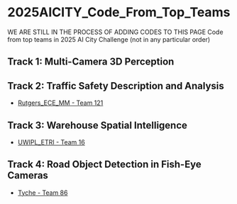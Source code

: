 # 2025AICITY_Code_From_Top_Teams
WE ARE STILL IN THE PROCESS OF ADDING CODES TO THIS PAGE
Code from top teams in 2025 AI City Challenge (not in any particular order)

## Track 1: Multi-Camera 3D Perception



## Track 2: Traffic Safety Description and Analysis
* [Rutgers_ECE_MM - Team 121](https://github.com/BaamPark/TrafficVILA.git)



## Track 3: Warehouse Spatial Intelligence
* [UWIPL_ETRI - Team 16](https://github.com/hsiangwei0903/SpatialAgent)



## Track 4: Road Object Detection in Fish-Eye Cameras
* [Tyche - Team 86](https://github.com/xbaotg/AICITY2025_Track4)


